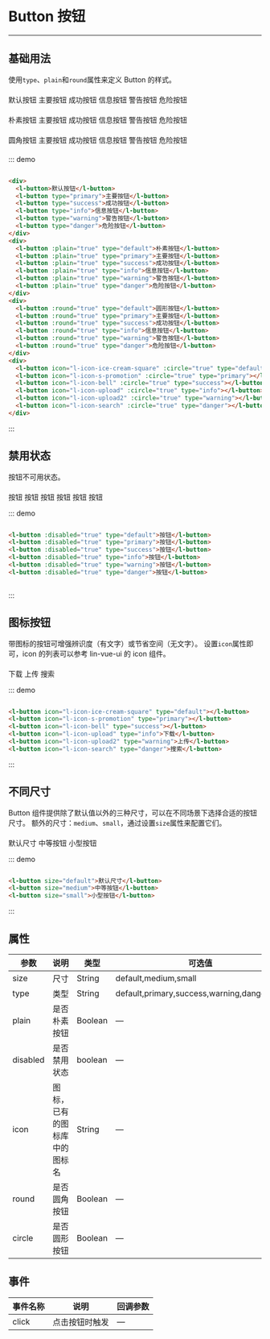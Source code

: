 <style lang="scss" scoped>
.row {
  margin-top: 20px;
  .l-button {
    margin-right: 10px;
  }
}
</style>

# Button 按钮
----
## 基础用法
使用```type```、```plain```和```round```属性来定义 Button 的样式。

<div class="demo-block">
    <div class="row">
      <l-button>默认按钮</l-button>
      <l-button type="primary">主要按钮</l-button>
      <l-button type="success">成功按钮</l-button>
      <l-button type="info">信息按钮</l-button>
      <l-button type="warning">警告按钮</l-button>
      <l-button type="danger">危险按钮</l-button>
    </div>
    <div class="row">
      <l-button :plain="true" type="default">朴素按钮</l-button>
      <l-button :plain="true" type="primary">主要按钮</l-button>
      <l-button :plain="true" type="success">成功按钮</l-button>
      <l-button :plain="true" type="info">信息按钮</l-button>
      <l-button :plain="true" type="warning">警告按钮</l-button>
      <l-button :plain="true" type="danger">危险按钮</l-button>
    </div>
    <div class="row">
      <l-button :round="true" type="default">圆角按钮</l-button>
      <l-button :round="true" type="primary">主要按钮</l-button>
      <l-button :round="true" type="success">成功按钮</l-button>
      <l-button :round="true" type="info">信息按钮</l-button>
      <l-button :round="true" type="warning">警告按钮</l-button>
      <l-button :round="true" type="danger">危险按钮</l-button>
    </div>
    <div class="row">
      <l-button icon="l-icon-ice-cream-square" :circle="true" type="default"></l-button>
      <l-button icon="l-icon-s-promotion" :circle="true" type="primary"></l-button>
      <l-button icon="l-icon-bell" :circle="true" type="success"></l-button>
      <l-button icon="l-icon-upload" :circle="true" type="info"></l-button>
      <l-button icon="l-icon-upload2" :circle="true" type="warning"></l-button>
      <l-button icon="l-icon-search" :circle="true" type="danger"></l-button>
    </div>
</div>

::: demo
```html

<div>
  <l-button>默认按钮</l-button>
  <l-button type="primary">主要按钮</l-button>
  <l-button type="success">成功按钮</l-button>
  <l-button type="info">信息按钮</l-button>
  <l-button type="warning">警告按钮</l-button>
  <l-button type="danger">危险按钮</l-button>
</div>
<div>
  <l-button :plain="true" type="default">朴素按钮</l-button>
  <l-button :plain="true" type="primary">主要按钮</l-button>
  <l-button :plain="true" type="success">成功按钮</l-button>
  <l-button :plain="true" type="info">信息按钮</l-button>
  <l-button :plain="true" type="warning">警告按钮</l-button>
  <l-button :plain="true" type="danger">危险按钮</l-button>
</div>
<div>
  <l-button :round="true" type="default">圆形按钮</l-button>
  <l-button :round="true" type="primary">主要按钮</l-button>
  <l-button :round="true" type="success">成功按钮</l-button>
  <l-button :round="true" type="info">信息按钮</l-button>
  <l-button :round="true" type="warning">警告按钮</l-button>
  <l-button :round="true" type="danger">危险按钮</l-button>
</div>
<div>
  <l-button icon="l-icon-ice-cream-square" :circle="true" type="default"></l-button>
  <l-button icon="l-icon-s-promotion" :circle="true" type="primary"></l-button>
  <l-button icon="l-icon-bell" :circle="true" type="success"></l-button>
  <l-button icon="l-icon-upload" :circle="true" type="info"></l-button>
  <l-button icon="l-icon-upload2" :circle="true" type="warning"></l-button>
  <l-button icon="l-icon-search" :circle="true" type="danger"></l-button>
</div>

```
:::

## 禁用状态

按钮不可用状态。

<div class="demo-block row">
      <l-button :disabled="true" type="default">按钮</l-button>
      <l-button :disabled="true" type="primary">按钮</l-button>
      <l-button :disabled="true" type="success">按钮</l-button>
      <l-button :disabled="true" type="info">按钮</l-button>
      <l-button :disabled="true" type="warning">按钮</l-button>
      <l-button :disabled="true" type="danger">按钮</l-button>
</div>

::: demo
```html

<l-button :disabled="true" type="default">按钮</l-button>
<l-button :disabled="true" type="primary">按钮</l-button>
<l-button :disabled="true" type="success">按钮</l-button>
<l-button :disabled="true" type="info">按钮</l-button>
<l-button :disabled="true" type="warning">按钮</l-button>
<l-button :disabled="true" type="danger">按钮</l-button>
  
```
:::


## 图标按钮
带图标的按钮可增强辨识度（有文字）或节省空间（无文字）。
设置```icon```属性即可，icon 的列表可以参考 lin-vue-ui 的 icon 组件。
<div class="demo-block row">
  <l-button icon="l-icon-ice-cream-square" type="default"></l-button>
  <l-button icon="l-icon-s-promotion" type="primary"></l-button>
  <l-button icon="l-icon-bell" type="success"></l-button>
  <l-button icon="l-icon-upload" type="info">下载</l-button>
  <l-button icon="l-icon-upload2" type="warning">上传</l-button>
  <l-button icon="l-icon-search" type="danger">搜索</l-button>
</div>

::: demo
```html

<l-button icon="l-icon-ice-cream-square" type="default"></l-button>
<l-button icon="l-icon-s-promotion" type="primary"></l-button>
<l-button icon="l-icon-bell" type="success"></l-button>
<l-button icon="l-icon-upload" type="info">下载</l-button>
<l-button icon="l-icon-upload2" type="warning">上传</l-button>
<l-button icon="l-icon-search" type="danger">搜索</l-button>

```
:::


## 不同尺寸

Button 组件提供除了默认值以外的三种尺寸，可以在不同场景下选择合适的按钮尺寸。
额外的尺寸：```medium```、```small```，通过设置```size```属性来配置它们。
<div class="demo-block row">
  <l-button size="default">默认尺寸</l-button>
  <l-button size="medium">中等按钮</l-button>
  <l-button size="small">小型按钮</l-button>
</div>

::: demo
```html

<l-button size="default">默认尺寸</l-button>
<l-button size="medium">中等按钮</l-button>
<l-button size="small">小型按钮</l-button>

```
:::


## 属性
| 参数     | 说明                         | 类型    | 可选值                                      | 默认值  |
| -------- | ---------------------------- | ------- | ------------------------------------------- | ------- |
| size     | 尺寸                         | String  | default,medium,small                        | default |
| type     | 类型                         | String  | default,primary,success,warning,danger,info | default |
| plain    | 是否朴素按钮                 | Boolean | —                                           | false   |
| disabled | 是否禁用状态                 | boolean | —                                           | false   |
| icon     | 图标，已有的图标库中的图标名 | String  | —                                           | —       |
| round    | 是否圆角按钮                 | Boolean | —                                           | false   |
| circle   | 是否圆形按钮                 | Boolean | —                                           | false   |


## 事件
| 事件名称 | 说明           | 回调参数 |
| -------- | -------------- | -------- |
| click    | 点击按钮时触发 | —        |